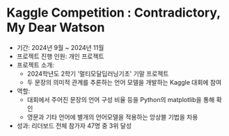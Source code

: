 # Kaggle Competition : Contradictory, My Dear Watson

* 기간: 2024년 9월 ~ 2024년 11월
* 프로젝트 진행 인원: 개인 프로젝트
* 프로젝트 소개:
  * 2024학년도 2학기 '멀티모달딥러닝기초' 기말 프로젝트
  * 두 문장의 의미적 관계를 추론하는 언어 모델을 개발하는 Kaggle 대회에 참여
* 역할:
  * 대회에서 주어진 문장의 언어 구성 비율 등을 Python의 matplotlib을 통해 확인
  * 영문과 기타 언어에 별개의 언어모델을 적용하는 앙상블 기법을 차용
* 성과: 리더보드 전체 참가자 47명 중 3위 달성

